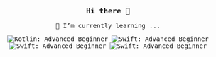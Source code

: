 <div align="center">

<samp>

### Hi there 👋

🌱 I’m currently learning ...

![Kotlin: Advanced Beginner](https://img.shields.io/badge/Kotlin-Advanced%20Beginner-3D8ECC?style=for-the-badge&logo=kotlin&logoColor=F05138)
![Swift: Advanced Beginner](https://img.shields.io/badge/Swift-Advanced%20Beginner-3D8ECC?style=for-the-badge&logo=swift&logoColor=F05138)
![Swift: Advanced Beginner](https://img.shields.io/badge/Blender-Advanced%20Beginner-3D8ECC?style=for-the-badge&logo=blender&logoColor=F05138)
![Swift: Advanced Beginner](https://img.shields.io/badge/Unity-Advanced%20Beginner-FD8ECC?style=for-the-badge&logo=unity&logoColor=F05138)

</samp>

</div>

<!--
**kazuma-f/kazuma-f** is a ✨ _special_ ✨ repository because its `README.md` (this file) appears on your GitHub profile.

Here are some ideas to get you started:

- 🔭 I’m currently working on ...
- 🌱 I’m currently learning ...
- 👯 I’m looking to collaborate on ...
- 🤔 I’m looking for help with ...
- 💬 Ask me about ...
- 📫 How to reach me: ...
- 😄 Pronouns: ...
- ⚡ Fun fact: ...

参考サイト

READMEの解説
https://docs.github.com/ja/enterprise-server@3.5/account-and-profile/setting-up-and-managing-your-github-profile/customizing-your-profile/managing-your-profile-readme

スキルアイコンの解説
https://qiita.com/s-yoshiki/items/436bbe1f7160b610b05c

-->

